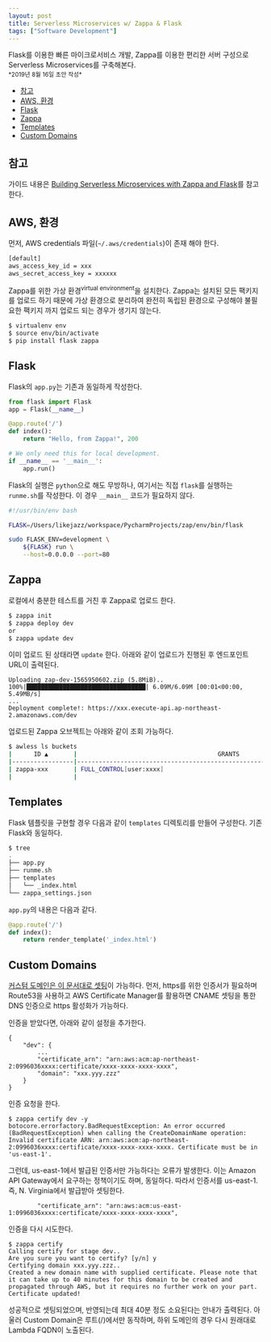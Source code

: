 ```yaml
---
layout: post
title: Serverless Microservices w/ Zappa & Flask
tags: ["Software Development"]
---
```


<div class="message">
Flask를 이용한 빠른 마이크로서비스 개발, Zappa를 이용한 편리한 서버 구성으로 Serverless Microservices를 구축해본다.
</div>

<small>
*2019년 8월 16일 초안 작성*  
</small>

<!-- TOC -->

- [참고](#참고)
- [AWS, 환경](#aws-환경)
- [Flask](#flask)
- [Zappa](#zappa)
- [Templates](#templates)
- [Custom Domains](#custom-domains)

<!-- /TOC -->

## 참고

가이드 내용은 [Building Serverless Microservices with Zappa and Flask](https://www.gun.io/blog/serverless-microservices-with-zappa-and-flask)를 참고 한다.

## AWS, 환경
먼저, AWS credentials 파일(`~/.aws/credentials`)이 존재 해야 한다.

```bash
[default]
aws_access_key_id = xxx
aws_secret_access_key = xxxxxx
```

Zappa를 위한 가상 환경<sup>virtual environment</sup>을 설치한다. Zappa는 설치된 모든 팩키지를 업로드 하기 때문에 가상 환경으로 분리하여 완전히 독립된 환경으로 구성해야 불필요한 팩키지 까지 업로드 되는 경우가 생기지 않는다.

```bash
$ virtualenv env
$ source env/bin/activate
$ pip install flask zappa
```

## Flask
Flask의 `app.py`는 기존과 동일하게 작성한다.
```python
from flask import Flask
app = Flask(__name__)

@app.route('/')
def index():
    return "Hello, from Zappa!", 200

# We only need this for local development.
if __name__ == '__main__':
    app.run()
```

Flask의 실행은 `python`으로 해도 무방하나, 여기서는 직접 `flask`를 실행하는 `runme.sh`를 작성한다. 이 경우 `__main__` 코드가 필요하지 않다.
```bash
#!/usr/bin/env bash

FLASK=/Users/likejazz/workspace/PycharmProjects/zap/env/bin/flask

sudo FLASK_ENV=development \
    ${FLASK} run \
    --host=0.0.0.0 --port=80
```

## Zappa
로컬에서 충분한 테스트를 거친 후 Zappa로 업로드 한다.
```bash
$ zappa init
$ zappa deploy dev
or
$ zappa update dev
```

이미 업로드 된 상태라면 `update` 한다. 아래와 같이 업로드가 진행된 후 엔드포인트 URL이 출력된다.

```
Uploading zap-dev-1565950602.zip (5.8MiB)..
100%|█████████████████████████████████| 6.09M/6.09M [00:01<00:00, 5.49MB/s]
...
Deployment complete!: https://xxx.execute-api.ap-northeast-2.amazonaws.com/dev
```

업로드된 Zappa 오브젝트는 아래와 같이 조회 가능하다.
```bash
$ awless ls buckets
|      ID ▲       |                                       GRANTS            | CREATED |
|-----------------|---------------------------------------------------------|---------|
| zappa-xxx       | FULL_CONTROL[user:xxxx]                                 | 4 mins  |
|                 |                                                         |         |
```

## Templates
Flask 템플릿을 구현할 경우 다음과 같이 `templates` 디렉토리를 만들어 구성한다. 기존 Flask와 동일하다.
```bash
$ tree
.
├── app.py
├── runme.sh
├── templates
│   └── _index.html
└── zappa_settings.json
```

`app.py`의 내용은 다음과 같다.
```python
@app.route('/')
def index():
    return render_template('_index.html')
```

## Custom Domains
[커스텀 도메인은 이 문서대로 셋팅](https://romandc.com/zappa-django-guide/walk_domain/#using-the-built-in-zappa-commands)이 가능하다. 먼저, https를 위한 인증서가 필요하며 Route53을 사용하고 AWS Certificate Manager를 활용하면 CNAME 셋팅을 통한 DNS 인증으로 https 활성화가 가능하다.

인증을 받았다면, 아래와 같이 설정을 추가한다.
```
{
    "dev": {
        ...
        "certificate_arn": "arn:aws:acm:ap-northeast-2:0996036xxxx:certificate/xxxx-xxxx-xxxx-xxxx",
        "domain": "xxx.yyy.zzz"
    }
}
```

인증 요청을 한다.

```
$ zappa certify dev -y
botocore.errorfactory.BadRequestException: An error occurred (BadRequestException) when calling the CreateDomainName operation: Invalid certificate ARN: arn:aws:acm:ap-northeast-2:0996036xxxx:certificate/xxxx-xxxx-xxxx-xxxx. Certificate must be in 'us-east-1'.
```

그런데, us-east-1에서 발급된 인증서만 가능하다는 오류가 발생한다. 이는 Amazon API Gateway에서 요구하는 정책이기도 하며, 동일하다. 따라서 인증서를 us-east-1. 즉, N. Virginia에서 발급받아 셋팅한다.

```
        "certificate_arn": "arn:aws:acm:us-east-1:0996036xxxx:certificate/xxxx-xxxx-xxxx-xxxx",
```

인증을 다시 시도한다.
```
$ zappa certify
Calling certify for stage dev..
Are you sure you want to certify? [y/n] y
Certifying domain xxx.yyy.zzz..
Created a new domain name with supplied certificate. Please note that it can take up to 40 minutes for this domain to be created and propagated through AWS, but it requires no further work on your part.
Certificate updated!
```

성공적으로 셋팅되었으며, 반영되는데 최대 40분 정도 소요된다는 안내가 출력된다. 아울러 Custom Domain은 루트(/)에서만 동작하며, 하위 도메인의 경우 다시 원래대로 Lambda FQDN이 노출된다.
